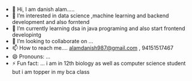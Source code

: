 - 👋 Hi, I am danish alam.....
- 👀 I’m interested in data science ,machine learning and backend development and also forntend
- 🌱 I’m currently learning dsa in java programing and also start frontend developintg
- 💞️ I’m looking to collaborate on ...
- 📫 How to reach me....  alamdanish987@gmail.com , 94151517467
- 😄 Pronouns: ...
- ⚡ Fun fact: ... i am  in 12th biology as well as computer science student but i am topper in my bca class 

<!---
danish01555/danish01555 is a ✨ special ✨ repository because its `README.md` (this file) appears on your GitHub profile.
You can click the Preview link to take a look at your changes.
--->

